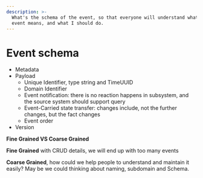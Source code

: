 ```yaml
---
description: >-
  What's the schema of the event, so that everyone will understand what's the
  event means, and what I should do.
---
```


# Event schema

* Metadata
* Payload
  * Unique Identifier, type string and TimeUUID
  * Domain Identifier
  * Event notification: there is no reaction happens in subsystem, and the source system should support query
  * Event-Carried state transfer: changes include, not the further changes, but the fact changes
  * Event order
* Version



**Fine Grained VS Coarse Grained**

**Fine Grained** with CRUD details, we will end up with too many events

**Coarse Grained**, how could we help people to understand and maintain it easily? May be we could thinking about naming, subdomain and Schema.

